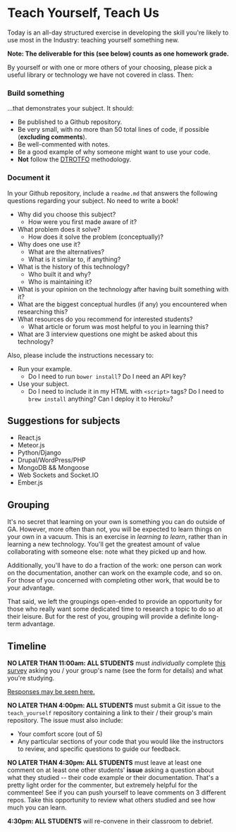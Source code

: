 # Teach Yourself, Teach Us

Today is an all-day structured exercise in developing the skill you're likely to use most in the Industry: teaching yourself something new.

**Note: The deliverable for this (see below) counts as one homework grade.**

By yourself or with one or more others of your choosing, please pick a useful library or technology we have not covered in class. Then:

### Build something

...that demonstrates your subject. It should:
- Be published to a Github repository.
- Be very small, with no more than 50 total lines of code, if possible (**excluding comments**).
- Be well-commented with notes.
- Be a good example of why someone might want to use your code.
- **Not** follow the [DTROTFO](https://i.imgur.com/RadSf.jpg) methodology.

### Document it

In your Github repository, include a `readme.md` that answers the following questions regarding your subject. No need to write a book!

- Why did you choose this subject?
  - How were you first made aware of it?
- What problem does it solve?
  - How does it solve the problem (conceptually)?
- Why does one use it?
  - What are the alternatives?
  - What is it similar to, if anything?
- What is the history of this technology?
  - Who built it and why?
  - Who is maintaining it?
- What is your opinion on the technology after having built something with it?
- What are the biggest conceptual hurdles (if any) you encountered when researching this?
- What resources do you recommend for interested students?
  - What article or forum was most helpful to you in learning this?
- What are 3 interview questions one might be asked about this technology?

Also, please include the instructions necessary to:

- Run your example.
  - Do I need to run `bower install`? Do I need an API key?
- Use your subject.
  - Do I need to include it in my HTML with `<script>` tags? Do I need to `brew install` anything? Can I deploy it to Heroku?

## Suggestions for subjects
- React.js
- Meteor.js
- Python/Django
- Drupal/WordPress/PHP
- MongoDB && Mongoose
- Web Sockets and Socket.IO
- Ember.js

## Grouping
It's no secret that learning on your own is something you can do outside of GA. However, more often than not, you will be expected to learn things on your own in a vacuum. This is an exercise in *learning to learn*, rather than in learning a new technology. You'll get the greatest amount of value collaborating with someone else: note what they picked up and how.

Additionally, you'll have to do a fraction of the work: one person can work on the documentation, another can work on the example code, and so on. For those of you concerned with completing other work, that would be to your advantage.

That said, we left the groupings open-ended to provide an opportunity for those who really want some dedicated time to research a topic to do so at their leisure. But for the rest of you, grouping will provide a definite long-term advantage.

## Timeline

**NO LATER THAN 11:00am: ALL STUDENTS** must *individually* complete [this survey](https://docs.google.com/forms/d/1KjVHvcUXLot85EvQLWj5kezoW4v3AeVaEPpYAfk3UZ8/viewform?usp=send_form) asking you / your group's name (see the form for details) and what you're studying.

[Responses may be seen here.](https://docs.google.com/spreadsheets/d/1-JXmyVGUhxWcm_vNGLcer9MPWoa1S7OCnEXhVQLAjjY/pubhtml)

**NO LATER THAN 4:00pm: ALL STUDENTS** must submit a Git issue to the `teach_yourself` repository containing a link to their / their group's main repository. The issue must also include:

- Your comfort score (out of 5)
- Any particular sections of your code that you would like the instructors to review, and specific questions to guide our feedback.

**NO LATER THAN 4:30pm: ALL STUDENTS** must leave at least one comment on at least one other students' **issue** asking a question about what they studied -- their code example or their documentation. That's a pretty light order for the commenter, but extremely helpful for the commentee! See if you can push yourself to leave comments on 3 different repos. Take this opportunity to review what others studied and see how much you can learn.

**4:30pm: ALL STUDENTS** will re-convene in their classroom to debrief.
